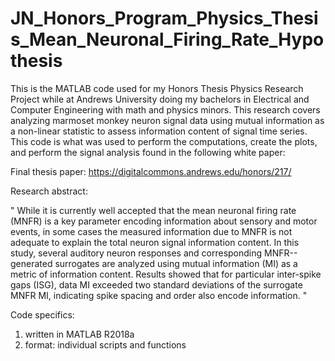 # JN_Honors_Program_Physics_Thesis_Mean_Neuronal_Firing_Rate_Hypothesis
This is the MATLAB code used for my Honors Thesis Physics Research Project while at Andrews University doing my bachelors in Electrical and Computer Engineering with math and physics minors. This research covers analyzing marmoset monkey neuron signal data using mutual information as a non-linear statistic to assess information content of signal time series. This code is what was used to perform the computations, create the plots, and perform the signal analysis found in the following white paper:

Final thesis paper: https://digitalcommons.andrews.edu/honors/217/ 

Research abstract: 

"
While it is currently well accepted that the mean neuronal firing rate (MNFR) is a key parameter encoding information about sensory and motor events, in some cases the measured information due to MNFR is not adequate to explain the total neuron signal information content. In this study, several auditory neuron responses and corresponding MNFR--generated surrogates are analyzed using mutual information (MI) as a metric of information content. Results showed that for particular inter-spike gaps (ISG), data MI exceeded two standard deviations of the surrogate MNFR MI, indicating spike spacing and order also encode information.
"

Code specifics: 
  1. written in MATLAB R2018a 
  2. format: individual scripts and functions 

